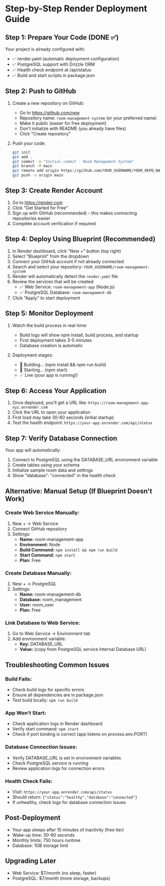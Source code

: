 # Step-by-Step Render Deployment Guide

## Step 1: Prepare Your Code (DONE ✅)
Your project is already configured with:
- ✅ render.yaml (automatic deployment configuration)
- ✅ PostgreSQL support with Drizzle ORM
- ✅ Health check endpoint at /api/status
- ✅ Build and start scripts in package.json

## Step 2: Push to GitHub
1. Create a new repository on GitHub:
   - Go to https://github.com/new
   - Repository name: `room-management-system` (or your preferred name)
   - Make it public (easier for free deployment)
   - Don't initialize with README (you already have files)
   - Click "Create repository"

2. Push your code:
   ```bash
   git init
   git add .
   git commit -m "Initial commit - Room Management System"
   git branch -M main
   git remote add origin https://github.com/YOUR_USERNAME/YOUR_REPO_NAME.git
   git push -u origin main
   ```

## Step 3: Create Render Account
1. Go to https://render.com
2. Click "Get Started for Free"
3. Sign up with GitHub (recommended) - this makes connecting repositories easier
4. Complete account verification if required

## Step 4: Deploy Using Blueprint (Recommended)
1. In Render dashboard, click "New +" button (top right)
2. Select "Blueprint" from the dropdown
3. Connect your GitHub account if not already connected
4. Search and select your repository: `YOUR_USERNAME/room-management-system`
5. Render will automatically detect the `render.yaml` file
6. Review the services that will be created:
   - ✅ Web Service: `room-management-app` (Node.js)
   - ✅ PostgreSQL Database: `room-management-db`
7. Click "Apply" to start deployment

## Step 5: Monitor Deployment
1. Watch the build process in real-time:
   - Build logs will show npm install, build process, and startup
   - First deployment takes 3-5 minutes
   - Database creation is automatic

2. Deployment stages:
   - 🔄 Building... (npm install && npm run build)
   - 🔄 Starting... (npm start)
   - ✅ Live (your app is running!)

## Step 6: Access Your Application
1. Once deployed, you'll get a URL like: `https://room-management-app-xyz.onrender.com`
2. Click the URL to open your application
3. First load may take 30-60 seconds (initial startup)
4. Test the health endpoint: `https://your-app.onrender.com/api/status`

## Step 7: Verify Database Connection
Your app will automatically:
1. Connect to PostgreSQL using the DATABASE_URL environment variable
2. Create tables using your schema
3. Initialize sample room data and settings
4. Show "database": "connected" in the health check

## Alternative: Manual Setup (If Blueprint Doesn't Work)

### Create Web Service Manually:
1. New + → Web Service
2. Connect GitHub repository
3. Settings:
   - **Name:** room-management-app
   - **Environment:** Node
   - **Build Command:** `npm install && npm run build`
   - **Start Command:** `npm start`
   - **Plan:** Free

### Create Database Manually:
1. New + → PostgreSQL
2. Settings:
   - **Name:** room-management-db
   - **Database:** room_management
   - **User:** room_user
   - **Plan:** Free

### Link Database to Web Service:
1. Go to Web Service → Environment tab
2. Add environment variable:
   - **Key:** DATABASE_URL
   - **Value:** (copy from PostgreSQL service Internal Database URL)

## Troubleshooting Common Issues

### Build Fails:
- Check build logs for specific errors
- Ensure all dependencies are in package.json
- Test build locally: `npm run build`

### App Won't Start:
- Check application logs in Render dashboard
- Verify start command: `npm start`
- Check if port binding is correct (app listens on process.env.PORT)

### Database Connection Issues:
- Verify DATABASE_URL is set in environment variables
- Check PostgreSQL service is running
- Review application logs for connection errors

### Health Check Fails:
- Visit: `https://your-app.onrender.com/api/status`
- Should return: `{"status":"healthy","database":"connected"}`
- If unhealthy, check logs for database connection issues

## Post-Deployment
- Your app sleeps after 15 minutes of inactivity (free tier)
- Wake-up time: 30-90 seconds
- Monthly limits: 750 hours runtime
- Database: 1GB storage limit

## Upgrading Later
- Web Service: $7/month (no sleep, faster)
- PostgreSQL: $7/month (more storage, backups)